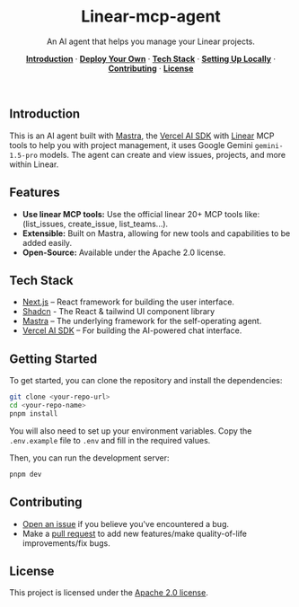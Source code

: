 <h1 align="center">Linear-mcp-agent</h1>

<p align="center">
  An AI agent that helps you manage your Linear projects.
</p>

<p align="center">
  <a href="#introduction"><strong>Introduction</strong></a> ·
  <a href="#features"><strong>Deploy Your Own</strong></a> ·
  <a href="#tech-stack"><strong>Tech Stack</strong></a> ·
  <a href="#getting-started"><strong>Setting Up Locally</strong></a> ·
  <a href="#contributing"><strong>Contributing</strong></a> ·
  <a href="#license"><strong>License</strong></a>
</p>
<br/>

## Introduction

This is an AI agent built with [Mastra](https://mastra.io), the [Vercel AI SDK](https://sdk.vercel.ai/docs) with [Linear](https://linear.app) MCP tools to help you with project management, it uses Google Gemini `gemini-1.5-pro` models. The agent can create and view issues, projects, and more within Linear.

## Features

- **Use linear MCP tools:** Use the official linear 20+ MCP tools like: (list_issues, create_issue, list_teams...).
- **Extensible:** Built on Mastra, allowing for new tools and capabilities to be added easily.
- **Open-Source:** Available under the Apache 2.0 license.

## Tech Stack

- [Next.js](https://nextjs.org/) – React framework for building the user interface.
- [Shadcn](https://ui.shadcn.com/) - The React & tailwind UI component library
- [Mastra](https://mastra.io) – The underlying framework for the self-operating agent.
- [Vercel AI SDK](https://sdk.vercel.ai/docs) – For building the AI-powered chat interface.

## Getting Started

To get started, you can clone the repository and install the dependencies:

```bash
git clone <your-repo-url>
cd <your-repo-name>
pnpm install
```

You will also need to set up your environment variables. Copy the `.env.example` file to `.env` and fill in the required values.

Then, you can run the development server:

```bash
pnpm dev
```

## Contributing

- [Open an issue](https://github.com/HaythemLazaar/linear-mcp-agent/issues) if you believe you've encountered a bug.
- Make a [pull request](https://github.com/HaythemLazaar/linear-mcp-agent/pull) to add new features/make quality-of-life improvements/fix bugs.

## License

This project is licensed under the [Apache 2.0 license](https://github.com/HaythemLazaar/linear-mcp-agent/blob/main/LICENSE).
